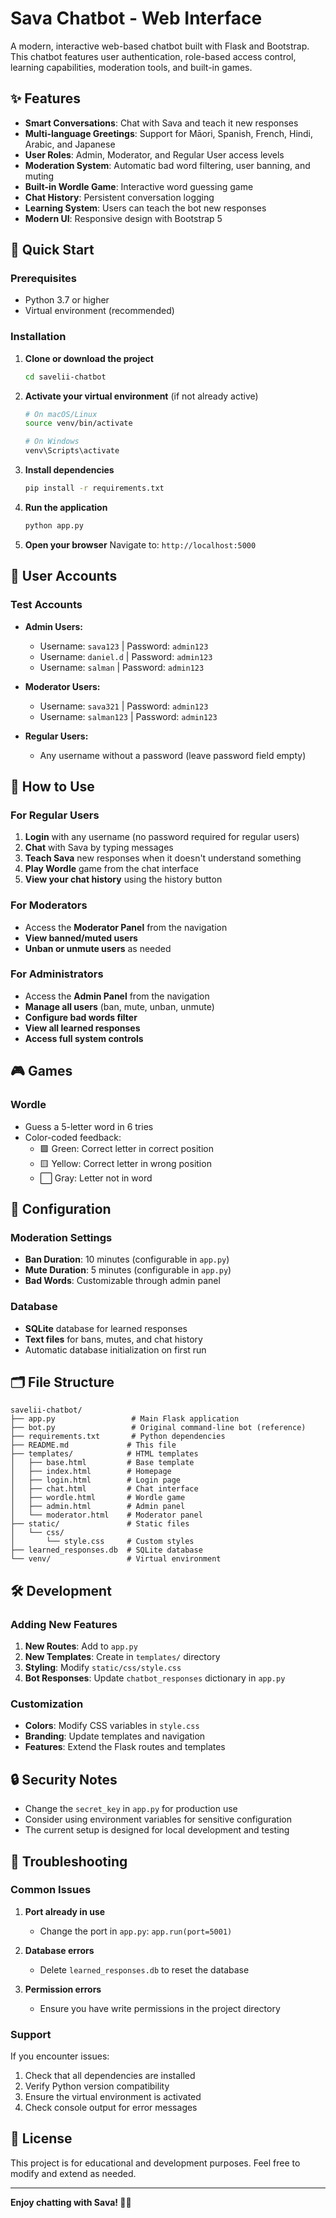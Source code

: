 # Sava Chatbot - Web Interface

A modern, interactive web-based chatbot built with Flask and Bootstrap. This chatbot features user authentication, role-based access control, learning capabilities, moderation tools, and built-in games.

## ✨ Features

- **Smart Conversations**: Chat with Sava and teach it new responses
- **Multi-language Greetings**: Support for Māori, Spanish, French, Hindi, Arabic, and Japanese
- **User Roles**: Admin, Moderator, and Regular User access levels
- **Moderation System**: Automatic bad word filtering, user banning, and muting
- **Built-in Wordle Game**: Interactive word guessing game
- **Chat History**: Persistent conversation logging
- **Learning System**: Users can teach the bot new responses
- **Modern UI**: Responsive design with Bootstrap 5

## 🚀 Quick Start

### Prerequisites

- Python 3.7 or higher
- Virtual environment (recommended)

### Installation

1. **Clone or download the project**
   ```bash
   cd savelii-chatbot
   ```

2. **Activate your virtual environment** (if not already active)
   ```bash
   # On macOS/Linux
   source venv/bin/activate
   
   # On Windows
   venv\Scripts\activate
   ```

3. **Install dependencies**
   ```bash
   pip install -r requirements.txt
   ```

4. **Run the application**
   ```bash
   python app.py
   ```

5. **Open your browser**
   Navigate to: `http://localhost:5000`

## 👥 User Accounts

### Test Accounts

- **Admin Users:**
  - Username: `sava123` | Password: `admin123`
  - Username: `daniel.d` | Password: `admin123`
  - Username: `salman` | Password: `admin123`

- **Moderator Users:**
  - Username: `sava321` | Password: `admin123`
  - Username: `salman123` | Password: `admin123`

- **Regular Users:**
  - Any username without a password (leave password field empty)

## 🎯 How to Use

### For Regular Users

1. **Login** with any username (no password required for regular users)
2. **Chat** with Sava by typing messages
3. **Teach Sava** new responses when it doesn't understand something
4. **Play Wordle** game from the chat interface
5. **View your chat history** using the history button

### For Moderators

- Access the **Moderator Panel** from the navigation
- **View banned/muted users**
- **Unban or unmute users** as needed

### For Administrators

- Access the **Admin Panel** from the navigation
- **Manage all users** (ban, mute, unban, unmute)
- **Configure bad words filter**
- **View all learned responses**
- **Access full system controls**

## 🎮 Games

### Wordle

- Guess a 5-letter word in 6 tries
- Color-coded feedback:
  - 🟩 Green: Correct letter in correct position
  - 🟨 Yellow: Correct letter in wrong position
  - ⬜ Gray: Letter not in word

## 🔧 Configuration

### Moderation Settings

- **Ban Duration**: 10 minutes (configurable in `app.py`)
- **Mute Duration**: 5 minutes (configurable in `app.py`)
- **Bad Words**: Customizable through admin panel

### Database

- **SQLite** database for learned responses
- **Text files** for bans, mutes, and chat history
- Automatic database initialization on first run

## 🗂️ File Structure

```
savelii-chatbot/
├── app.py                 # Main Flask application
├── bot.py                 # Original command-line bot (reference)
├── requirements.txt       # Python dependencies
├── README.md             # This file
├── templates/            # HTML templates
│   ├── base.html         # Base template
│   ├── index.html        # Homepage
│   ├── login.html        # Login page
│   ├── chat.html         # Chat interface
│   ├── wordle.html       # Wordle game
│   ├── admin.html        # Admin panel
│   └── moderator.html    # Moderator panel
├── static/               # Static files
│   └── css/
│       └── style.css     # Custom styles
├── learned_responses.db  # SQLite database
└── venv/                 # Virtual environment
```

## 🛠️ Development

### Adding New Features

1. **New Routes**: Add to `app.py`
2. **New Templates**: Create in `templates/` directory
3. **Styling**: Modify `static/css/style.css`
4. **Bot Responses**: Update `chatbot_responses` dictionary in `app.py`

### Customization

- **Colors**: Modify CSS variables in `style.css`
- **Branding**: Update templates and navigation
- **Features**: Extend the Flask routes and templates

## 🔒 Security Notes

- Change the `secret_key` in `app.py` for production use
- Consider using environment variables for sensitive configuration
- The current setup is designed for local development and testing

## 🐛 Troubleshooting

### Common Issues

1. **Port already in use**
   - Change the port in `app.py`: `app.run(port=5001)`

2. **Database errors**
   - Delete `learned_responses.db` to reset the database

3. **Permission errors**
   - Ensure you have write permissions in the project directory

### Support

If you encounter issues:
1. Check that all dependencies are installed
2. Verify Python version compatibility
3. Ensure the virtual environment is activated
4. Check console output for error messages

## 📝 License

This project is for educational and development purposes. Feel free to modify and extend as needed.

---

**Enjoy chatting with Sava! 🤖✨** 